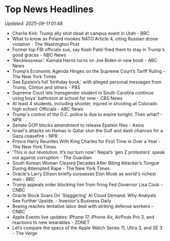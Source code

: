 # Top News Headlines

_Updated: 2025-09-11 01:48_

- Charlie Kirk: Trump ally shot dead at campus event in Utah - BBC
- What to know as Poland invokes NATO Article 4, citing Russian drone violation - The Washington Post
- Former top FBI officials sue, say Kash Patel fired them to stay in Trump's good graces - NBC News
- 'Recklessness': Kamala Harris turns on Joe Biden in new book - ABC News
- Trump’s Economic Agenda Hinges on the Supreme Court’s Tariff Ruling - The New York Times
- See Epstein’s full ‘birthday book,’ with alleged personal messages from Trump, Clinton and others - PBS
- Supreme Court lets transgender student in South Carolina continue using boys' bathroom at school for now - CBS News
- At least 4 students, including shooter, injured in shooting at Colorado high school: Officials - ABC News
- Trump's control of the D.C. police is due to expire tonight. Then what? - NPR
- Senate GOP blocks amendment to release Epstein files - Axios
- Israel's attacks on Hamas in Qatar stun the Gulf and dash chances for a Gaza ceasefire - NPR
- Prince Harry Reunites With King Charles for First Time in Over a Year - The New York Times
- ‘This is our revolution. It’s our turn now’: Nepal’s ‘gen Z protesters’ speak out against corruption - The Guardian
- South Korean Woman Cleared Decades After Biting Attacker’s Tongue During Attempted Rape - The New York Times
- Oracle's Larry Ellison briefly surpasses Elon Musk as world's richest man - BBC
- Trump appeals order blocking him from firing Fed Governor Lisa Cook - CNBC
- Oracle Stock Soars On 'Staggering' AI Cloud Demand. Why Analysts See Further Upside. - Investor's Business Daily
- Boeing reaches tentative labor deal with striking defense workers - CNBC
- Apple Events live updates: iPhone 17, iPhone Air, AirPods Pro 3, and reactions to new wearables - ZDNET
- Let’s compare the specs of the Apple Watch Series 11, Ultra 3, and SE 3 - The Verge